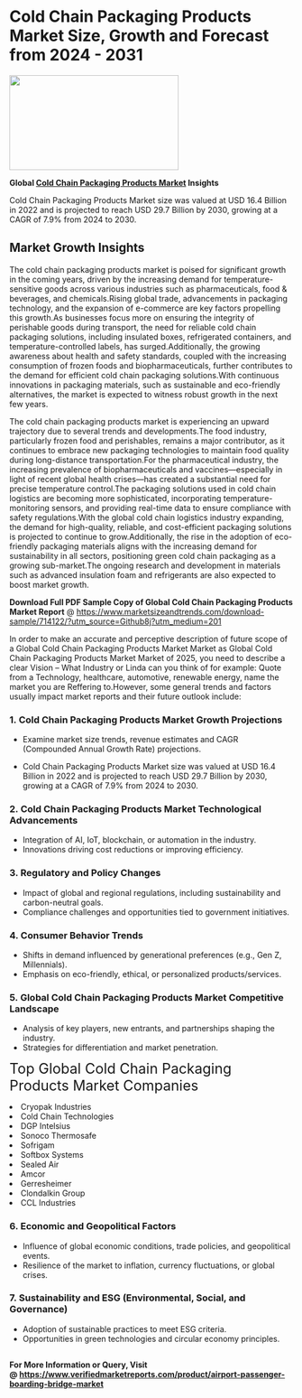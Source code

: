 <H1>Cold Chain Packaging Products Market Size, Growth and Forecast from 2024 - 2031</H1><img class="aligncenter size-medium wp-image-584254" src="https://thirdeyenews.in/wp-content/uploads/2024/09/Global-Market-Research-300x168.jpeg" alt="" width="300" height="168" /><p><strong>Global&nbsp;<a href="https://www.marketsizeandtrends.com/download-sample/714122/?utm_source=Github8j?utm_medium=201">Cold Chain Packaging Products Market</a> Insights</strong></p><p>Cold Chain Packaging Products Market size was valued at USD 16.4 Billion in 2022 and is projected to reach USD 29.7 Billion by 2030, growing at a CAGR of 7.9% from 2024 to 2030.</p><p><h2>Market Growth Insights</h2> <p>The cold chain packaging products market is poised for significant growth in the coming years, driven by the increasing demand for temperature-sensitive goods across various industries such as pharmaceuticals, food & beverages, and chemicals.Rising global trade, advancements in packaging technology, and the expansion of e-commerce are key factors propelling this growth.As businesses focus more on ensuring the integrity of perishable goods during transport, the need for reliable cold chain packaging solutions, including insulated boxes, refrigerated containers, and temperature-controlled labels, has surged.Additionally, the growing awareness about health and safety standards, coupled with the increasing consumption of frozen foods and biopharmaceuticals, further contributes to the demand for efficient cold chain packaging solutions.With continuous innovations in packaging materials, such as sustainable and eco-friendly alternatives, the market is expected to witness robust growth in the next few years.</p> <p>The cold chain packaging products market is experiencing an upward trajectory due to several trends and developments.The food industry, particularly frozen food and perishables, remains a major contributor, as it continues to embrace new packaging technologies to maintain food quality during long-distance transportation.For the pharmaceutical industry, the increasing prevalence of biopharmaceuticals and vaccines—especially in light of recent global health crises—has created a substantial need for precise temperature control.The packaging solutions used in cold chain logistics are becoming more sophisticated, incorporating temperature-monitoring sensors, and providing real-time data to ensure compliance with safety regulations.With the global cold chain logistics industry expanding, the demand for high-quality, reliable, and cost-efficient packaging solutions is projected to continue to grow.Additionally, the rise in the adoption of eco-friendly packaging materials aligns with the increasing demand for sustainability in all sectors, positioning green cold chain packaging as a growing sub-market.The ongoing research and development in materials such as advanced insulation foam and refrigerants are also expected to boost market growth.</p> <p><span class=""><strong>Download Full PDF Sample Copy of Global Cold Chain Packaging Products Market Report</strong> @ <a href="https://www.marketsizeandtrends.com/download-sample/714122/?utm_source=Github8j?utm_medium=201" target="_blank">https://www.marketsizeandtrends.com/download-sample/714122/?utm_source=Github8j?utm_medium=201</a></span></p><p>In order to make an accurate and perceptive description of future scope of a Global&nbsp;Cold Chain Packaging Products Market Market as Global&nbsp;Cold Chain Packaging Products Market Market of 2025, you need to describe a clear Vision &ndash; What Industry or Linda can you think of for example: Quote from a Technology, healthcare, automotive, renewable energy, name the market you are Reffering to.However, some general trends and factors usually impact market reports and their future outlook include:</p><h3>1.&nbsp;<strong>Cold Chain Packaging Products Market Growth Projections</strong></h3><ul><li>Examine market size trends, revenue estimates and CAGR (Compounded Annual Growth Rate) projections.</li><li><p>Cold Chain Packaging Products Market size was valued at USD 16.4 Billion in 2022 and is projected to reach USD 29.7 Billion by 2030, growing at a CAGR of 7.9% from 2024 to 2030.</p></li></ul><h3>2.&nbsp;<strong>Cold Chain Packaging Products Market Technological Advancements</strong></h3><ul><li>Integration of AI, IoT, blockchain, or automation in the industry.</li><li>Innovations driving cost reductions or improving efficiency.</li></ul><h3>3.&nbsp;<strong>Regulatory and Policy Changes</strong></h3><ul><li>Impact of global and regional regulations, including sustainability and carbon-neutral goals.</li><li>Compliance challenges and opportunities tied to government initiatives.</li></ul><h3>4.&nbsp;<strong>Consumer Behavior Trends</strong></h3><ul><li>Shifts in demand influenced by generational preferences (e.g., Gen Z, Millennials).</li><li>Emphasis on eco-friendly, ethical, or personalized products/services.</li></ul><h3>5.&nbsp;<strong>Global Cold Chain Packaging Products Market Competitive Landscape</strong></h3><ul><li>Analysis of key players, new entrants, and partnerships shaping the industry.</li><li>Strategies for differentiation and market penetration.</li></ul><p data-pm-slice="1 1 []"><span style="color: inherit; font-family: inherit; font-size: 25px;">Top Global Cold Chain Packaging Products Market Companies</span></p><div class="" data-test-id=""><p><li>Cryopak Industries</li><li> Cold Chain Technologies</li><li> DGP Intelsius</li><li> Sonoco Thermosafe</li><li> Sofrigam</li><li> Softbox Systems</li><li> Sealed Air</li><li> Amcor</li><li> Gerresheimer</li><li> Clondalkin Group</li><li> CCL Industries</li></p></div><h3>6.&nbsp;<strong>Economic and Geopolitical Factors</strong></h3><ul><li>Influence of global economic conditions, trade policies, and geopolitical events.</li><li>Resilience of the market to inflation, currency fluctuations, or global crises.</li></ul><h3>7.&nbsp;<strong>Sustainability and ESG (Environmental, Social, and Governance)</strong></h3><ul><li>Adoption of sustainable practices to meet ESG criteria.</li><li>Opportunities in green technologies and circular economy principles.</li></ul><h2><strong style="font-size: 14px;">For More Information or Query, Visit @&nbsp;</strong><a style="background-color: #ffffff; font-size: 14px;" href="https://www.marketsizeandtrends.com/report/cold-chain-packaging-products-market/" target="_blank">https://www.verifiedmarketreports.com/product/airport-passenger-boarding-bridge-market</a></h2>